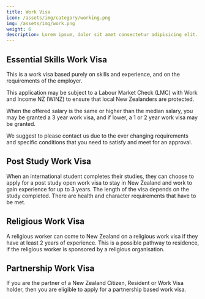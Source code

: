 ```yaml
---
title: Work Visa
icon: /assets/img/category/working.png
img: /assets/img/work.png
weight: 6
description: Lorem ipsum, dolor sit amet consectetur adipisicing elit. Aliquid quasi similique totam, molestias necessitatibus rem dignissimos reprehenderit facilis laborum qui.
---
```


## Essential Skills Work Visa

This is a work visa based purely on skills and experience, and on the requirements of the employer.

This application may be subject to a Labour Market Check (LMC) with Work and Income NZ (WINZ) to ensure that local New Zealanders are protected.

When the offered salary is the same or higher than the median salary, you may be granted a 3 year work visa, and if lower, a 1 or 2 year work visa may be granted.

We suggest to please contact us due to the ever changing requirements and specific conditions that you need to satisfy and meet for an approval.

## Post Study Work Visa

When an international student completes their studies, they can choose to apply for a post study open work visa to stay in New Zealand and work to gain experience for up to 3 years. The length of the visa depends on the study completed. There are health and character requirements that have to be met.

## Religious Work Visa

A religious worker can come to New Zealand on a religious work visa if they have at least 2 years of experience. This is a possible pathway to residence, if the religious worker is sponsored by a religious organisation.

## Partnership Work Visa

If you are the partner of a New Zealand Citizen, Resident or Work Visa holder, then you are eligible to apply for a partnership based work visa.
